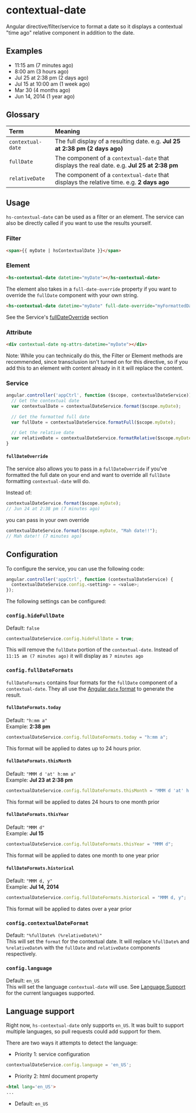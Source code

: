   # contextual-date

Angular directive/filter/service to format a date so it displays a contextual "time ago" relative component in addition to the date. 

## Examples

* 11:15 am (7 minutes ago)
* 8:00 am (3 hours ago)
* Jul 25 at 2:38 pm (2 days ago)
* Jul 15 at 10:00 am (1 week ago)
* Mar 30 (4 months ago)
* Jun 14, 2014 (1 year ago)

## Glossary  

|Term|Meaning|
|:---|:---|
|`contextual-date`|The full display of a resulting date. e.g. **Jul 25 at 2:38 pm (2 days ago)** |
|`fullDate`|The component of a `contextual-date` that displays the real date. e.g. **Jul 25 at 2:38 pm**|
|`relativeDate`|The component of a `contextual-date` that displays the relative time. e.g. **2 days ago**|

## Usage

`hs-contextual-date` can be used as a filter or an element. The service can also be directly called if you want to use the results yourself. 

### Filter
```html 
<span>{{ myDate | hsContextualDate }}</span>
```  

### Element 
```html
<hs-contextual-date datetime="myDate"></hs-contextual-date>
```

The element also takes in a `full-date-override` property if you want to override the `fullDate` component with your own string. 
```html 
<hs-contextual-date datetime="myDate" full-date-override="myFormattedDate"></hs-contextual-date>
```
See the Service's [fullDateOverride](#fullDateOverride) section

### Attribute
```html
<div contextual-date ng-attrs-datetime="myDate"></div>
```
Note: While you can technically do this, the Filter or Element methods are recommended, since transclusion isn't turned on for this directive, so if you add this to an element with content already in it it will replace the content. 

### Service
```javascript
angular.controller('appCtrl', function ($scope, contextualDateService)) {
  // Get the contextual date
  var contextualDate = contextualDateService.format($scope.myDate);

  // Get the formatted full date 
  var fullDate = contextualDateService.formatFull($scope.myDate);

  // Get the relative date
  var relativeDate = contextualDateService.formatRelative($scope.myDate);
}
```

<a name="fullDateOverride"></a>
#### `fullDateOverride`
The service also allows you to pass in a `fullDateOverride` if you've formatted the full date on your end and want to override all `fullDate` formatting `contextual-date` will do. 

Instead of:
```javascript
contextualDateService.format($scope.myDate);
// Jun 24 at 2:38 pm (7 minutes ago)
```
you can pass in your own override  
```javascript
contextualDateService.format($scope.myDate, "Mah date!!");
// Mah date!! (7 minutes ago)
```

## Configuration
To configure the service, you can use the following code:  
```javascript
angular.controller('appCtrl', function (contextualDateService) {
  contextualDateService.config.<setting> = <value>;
});
```

The following settings can be configured:

### `config.hideFullDate`  
Default: `false`
```javascript
contextualDateService.config.hideFullDate = true;
```
This will remove the `fullDate` portion of the `contextual-date`. Instead of `11:15 am (7 minutes ago)` it will display as `7 minutes ago`  

### `config.fullDateFormats`  
`fullDateFormats` contains four formats for the `fullDate` component of a `contextual-date`.  They all use the [Angular `date` format](https://docs.angularjs.org/api/ng/filter/date) to generate the result.

#### `fullDateFormats.today`
Default: `"h:mm a"`  
Example: **2:38 pm**  
```javascript
contextualDateService.config.fullDateFormats.today = "h:mm a";
```  
This format will be applied to dates up to 24 hours prior.

#### `fullDateFormats.thisMonth`
Default: `"MMM d 'at' h:mm a"`  
Example: **Jul 23 at 2:38 pm**  
```javascript
contextualDateService.config.fullDateFormats.thisMonth = "MMM d 'at' h:mm a";
```  
This format will be applied to dates 24 hours to one month prior  

#### `fullDateFormats.thisYear`  
Default: `"MMM d"`  
Example: **Jul 15**  
```javascript
contextualDateService.config.fullDateFormats.thisYear = "MMM d";
```  
This format will be applied to dates one month to one year prior  

#### `fullDateFormats.historical`
Default: `"MMM d, y"`  
Example: **Jul 14, 2014**  
```javascript
contextualDateService.config.fullDateFormats.historical = "MMM d, y";
```  
This format will be applied to dates over a year prior 

### `config.contextualDateFormat`
Default: `"%fullDate% (%relativeDate%)"`  
This will set the `format` for the contextual date. It will replace `%fullDate%` and `%relativeDate%` with the `fullDate` and `relativeDate` components respectively. 

### `config.language`
Default: `en_US`  
This will set the language `contextual-date` will use. See [Language Support](#languages) for the current languages supported. 


<a name="languages"></a>
## Language support
Right now, `hs-contextual-date` only supports `en_US`.  It was built to support multiple languages, so pull requests could add support for them.

There are two ways it attempts to detect the language:  
* Priority 1: service configuration 
```javascript
contextualDateService.config.language = 'en_US';
```

* Priority 2: html document property
```html
<html lang='en_US'>
...
```

* Default: `en_US`
